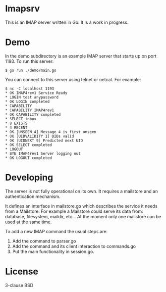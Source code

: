 
# Imapsrv

This is an IMAP server written in Go. It is a work in progress.

# Demo

In the demo subdirectory is an example IMAP server that starts up on port 1193. To run this server:

```
$ go run ./demo/main.go
```

You can connect to this server using telnet or netcat. For example:

```
$ nc -C localhost 1193
* OK IMAP4rev1 Service Ready
* LOGIN test anypassword
* OK LOGIN completed
* CAPABILITY
* CAPABILITY IMAP4rev1
* OK CAPABILITY completed
* SELECT inbox
* 8 EXISTS
* 4 RECENT
* OK [UNSEEN 4] Message 4 is first unseen
* OK [UIDVALIDITY 1] UIDs valid
* OK [UIDNEXT 9] Predicted next UID
* OK SELECT completed
* LOGOUT
* BYE IMAP4rev1 Server logging out
* OK LOGOUT completed
```

# Developing

The server is not fully operational on its own. It requires a mailstore and an authentication mechanism. 

It defines an interface in mailstore.go which describes the service it needs from a Mailstore. For example a Mailstore could serve its data from: database, filesystem, maildir, etc...
At the moment only one mailstore can be used at the same time.

To add a new IMAP command the usual steps are:

1. Add the command to parser.go
2. Add the command and its client interaction to commands.go
3. Put the main functionality in session.go.


# License

3-clause BSD
